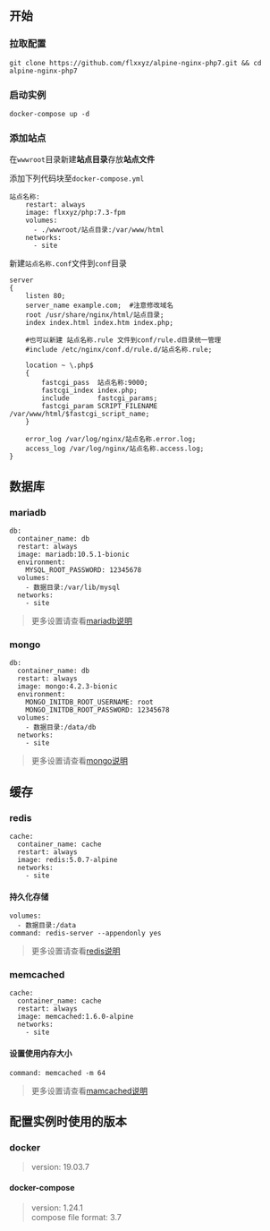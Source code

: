 ## 开始
### 拉取配置
```
git clone https://github.com/flxxyz/alpine-nginx-php7.git && cd alpine-nginx-php7
```

### 启动实例
```
docker-compose up -d
```

### 添加站点
在`wwwroot`目录新建**站点目录**存放**站点文件**

添加下列代码块至`docker-compose.yml`
```
站点名称:
    restart: always
    image: flxxyz/php:7.3-fpm
    volumes:
      - ./wwwroot/站点目录:/var/www/html
    networks:
      - site
```

新建`站点名称.conf`文件到`conf`目录
```
server
{
    listen 80;
    server_name example.com;  #注意修改域名
    root /usr/share/nginx/html/站点目录;
    index index.html index.htm index.php;

    #也可以新建 站点名称.rule 文件到conf/rule.d目录统一管理
    #include /etc/nginx/conf.d/rule.d/站点名称.rule;

    location ~ \.php$
    {
        fastcgi_pass  站点名称:9000;
        fastcgi_index index.php;
        include       fastcgi_params;
        fastcgi_param SCRIPT_FILENAME /var/www/html/$fastcgi_script_name;
    }
           
    error_log /var/log/nginx/站点名称.error.log;
    access_log /var/log/nginx/站点名称.access.log;
}
```

## 数据库
### mariadb
```
db:
  container_name: db
  restart: always
  image: mariadb:10.5.1-bionic
  environment:
    MYSQL_ROOT_PASSWORD: 12345678
  volumes:
    - 数据目录:/var/lib/mysql
  networks:
    - site
```

> 更多设置请查看[mariadb说明](https://hub.docker.com/_/mariadb)

### mongo
```
db:
  container_name: db
  restart: always
  image: mongo:4.2.3-bionic
  environment:
    MONGO_INITDB_ROOT_USERNAME: root
    MONGO_INITDB_ROOT_PASSWORD: 12345678
  volumes:
    - 数据目录:/data/db
  networks:
    - site
```
> 更多设置请查看[mongo说明](https://hub.docker.com/_/mongo)


## 缓存
### redis
```
cache:
  container_name: cache
  restart: always
  image: redis:5.0.7-alpine
  networks:
    - site
```

#### 持久化存储
```
volumes:
  - 数据目录:/data
command: redis-server --appendonly yes
```
> 更多设置请查看[redis说明](https://hub.docker.com/_/redis)

### memcached
```
cache:
  container_name: cache
  restart: always
  image: memcached:1.6.0-alpine
  networks:
    - site
```

#### 设置使用内存大小
```
command: memcached -m 64
```
> 更多设置请查看[mamcached说明](https://hub.docker.com/_/memcached)

## 配置实例时使用的版本
### docker
> version: 19.03.7

#### docker-compose
> version: 1.24.1  
> compose file format: 3.7

